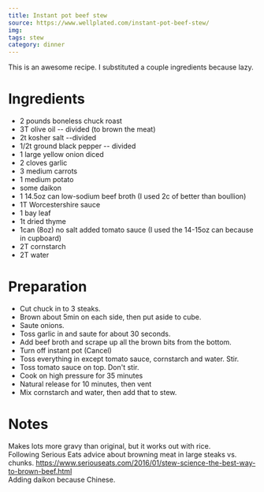 ```yaml
---
title: Instant pot beef stew
source: https://www.wellplated.com/instant-pot-beef-stew/
img: 
tags: stew
category: dinner
---
```

This is an awesome recipe. I substituted a couple ingredients because lazy.

Ingredients
===========

* 2 pounds boneless chuck roast
* 3T olive oil -- divided (to brown the meat)
* 2t kosher salt --divided
* 1/2t ground black pepper -- divided
* 1 large yellow onion diced
* 2 cloves garlic
* 3 medium carrots
* 1 medium potato
* some daikon
* 1 14.5oz can low-sodium beef broth (I used 2c of better than boullion)
* 1T Worcestershire sauce
* 1 bay leaf
* 1t dried thyme
* 1can (8oz) no salt added tomato sauce (I used the 14-15oz can because in cupboard)
* 2T cornstarch
* 2T water

Preparation
===========

* Cut chuck in to 3 steaks.
* Brown about 5min on each side, then put aside to cube.
* Saute onions.
* Toss garlic in and saute for about 30 seconds.
* Add beef broth and scrape up all the brown bits from the bottom.
* Turn off instant pot (Cancel)
* Toss everything in except tomato sauce, cornstarch and water. Stir.
* Toss tomato sauce on top. Don't stir.
* Cook on high pressure for 35 minutes
* Natural release for 10 minutes, then vent
* Mix cornstarch and water, then add that to stew.

Notes
==========

Makes lots more gravy than original, but it works out with rice.   
Following Serious Eats advice about browning meat in large steaks vs. chunks.  https://www.seriouseats.com/2016/01/stew-science-the-best-way-to-brown-beef.html    
Adding daikon because Chinese.   

